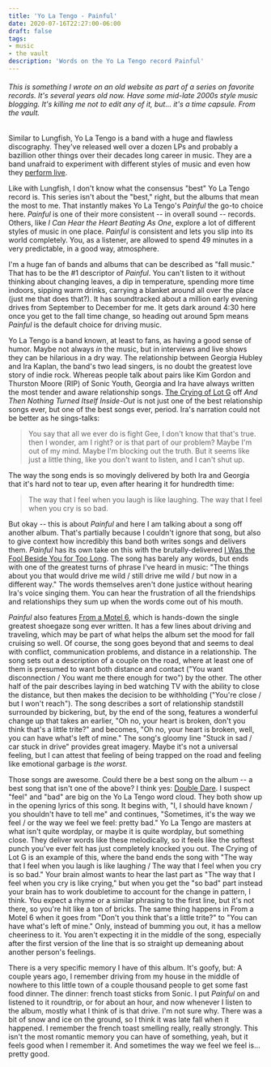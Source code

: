 ```yaml
---
title: 'Yo La Tengo - Painful'
date: 2020-07-16T22:27:00-06:00
draft: false
tags:
- music
- the vault
description: 'Words on the Yo La Tengo record Painful'
---
```



###### This is something I wrote on an old website as part of a series on favorite records. It's several years old now. Have some mid-late 2000s style music blogging. It's killing me not to edit any of it, but... it's a time capsule. From the vault.

Similar to Lungfish, Yo La Tengo is a band with a huge and flawless discography. They've released well over a dozen LPs and probably a bazillion other things over their decades long career in music. They are a band unafraid to experiment with different styles of music and even how they [perform live](http://pitchfork.com/news/40594-yo-la-tengo-plan-insane-concept-tour/). 

Like with Lungfish, I don't know what the consensus "best" Yo La Tengo record is. This series isn't about the "best," right, but the albums that mean the most to me. That instantly makes Yo La Tengo's *Painful* the go-to choice here. *Painful* is one of their more consistent -- in overall sound -- records. Others, like *I Can Hear the Heart Beating As One*, explore a lot of different styles of music in one place. *Painful* is consistent and lets you slip into its world completely. You, as a listener, are allowed to spend 49 minutes in a very predictable, in a good way, atmosphere. 

<!--more-->

I'm a huge fan of bands and albums that can be described as "fall music." That has to be the #1 descriptor of *Painful*. You can't listen to it without thinking about changing leaves, a dip in temperature, spending more time indoors, sipping warm drinks, carrying a blanket around all over the place (just me that does that?). It has soundtracked about a million early evening drives from September to December for me. It gets dark around 4:30 here once you get to the fall time change, so heading out around 5pm means *Painful* is the default choice for driving music. 

Yo La Tengo is a band known, at least to fans, as having a good sense of humor. Maybe not always *in* the music, but in interviews and live shows they can be hilarious in a dry way. The relationship between Georgia Hubley and Ira Kaplan, the band's two lead singers, is no doubt the greatest love story of indie rock. Whereas people talk about pairs like Kim Gordon and Thurston Moore (RIP) of Sonic Youth, Georgia and Ira have always written the most tender and aware relationship songs. [The Crying of Lot G](https://www.youtube.com/watch?v=fEjT-TS7QlY) off *And Then Nothing Turned Itself Inside-Out* is not just one of the best relationship songs ever, but one of the best songs ever, period. Ira's narration could not be better as he sings-talks: 

> You say that all we ever do is fight Gee, I don't know that that's true. then I wonder, am I right? or is that part of our problem? Maybe I'm out of my mind. Maybe I'm blocking out the truth. But it seems like just a little thing, like you don't want to listen, and I can't shut up.

The way the song ends is so movingly delivered by both Ira and Georgia that it's hard not to tear up, even after hearing it for hundredth time: 

> The way that I feel when you laugh is like laughing. The way that I feel when you cry is so bad.

But okay -- this is about *Painful* and here I am talking about a song off another album. That's partially because I couldn't ignore that song, but also to give context how incredibly this band both writes songs and delivers them. *Painful* has its own take on this with the brutally-delivered [I Was the Fool Beside You for Too Long](https://www.youtube.com/watch?v=mVRjJ5rY2IU). The song has barely any words, but ends with one of the greatest turns of phrase I've heard in music: "The things about you that would drive me wild / still drive me wild / but now in a different way." The words themselves aren't done justice without hearing Ira's voice singing them. You can hear the frustration of all the friendships and relationships they sum up when the words come out of his mouth. 

*Painful* also features [From a Motel 6](https://www.youtube.com/watch?v=apTwaiAyyPI), which is hands-down the single greatest shoegaze song ever written. It has a few lines about driving and traveling, which may be part of what helps the album set the mood for fall cruising so well. Of course, the song goes beyond that and seems to deal with conflict, communication problems, and distance in a relationship. The song sets out a description of a couple on the road, where at least one of them is presumed to want both distance and contact ("You want disconnection / You want me there enough for two") by the other. The other half of the pair describes laying in bed watching TV with the ability to close the distance, but then makes the decision to be withholding ("You're close / but I won't reach"). The song describes a sort of relationship standstill surrounded by bickering, but, by the end of the song, features a wonderful change up that takes an earlier, "Oh no, your heart is broken, don't you think that's a little trite?" and becomes, "Oh no, your heart is broken, well, you can have what's left of mine." The song's gloomy line "Stuck in sad / car stuck in drive" provides great imagery. Maybe it's not a universal feeling, but I can attest that feeling of being trapped on the road and feeling like emotional garbage is *the worst*. 

Those songs are awesome. Could there be a best song on the album -- a best song that isn't one of the above? I think yes: [Double Dare](https://www.youtube.com/watch?v=5gwZhwJi95E). I suspect "feel" and "bad" are big on the Yo La Tengo word cloud. They both show up in the opening lyrics of this song. It begins with, "I, I should have known / you shouldn't have to tell me" and continues, "Sometimes, it's the way we feel / or the way we feel we feel: pretty bad." Yo La Tengo are masters at what isn't quite wordplay, or maybe it is quite wordplay, but something close. They deliver words like these melodically, so it feels like the softest punch you've ever felt has just completely knocked you out. The Crying of Lot G is an example of this, where the band ends the song with "The way that I feel when you laugh is like laughing / The way that I feel when you cry is so bad." Your brain almost wants to hear the last part as "The way that I feel when you cry is like crying," but when you get the "so bad" part instead your brain has to work doubletime to account for the change in pattern, I think. You expect a rhyme or a similar phrasing to the first line, but it's not there, so you're hit like a ton of bricks. The same thing happens in From a Motel 6 when it goes from "Don't you think that's a little trite?" to "You can have what's left of mine." Only, instead of bumming you out, it has a mellow cheeriness to it. You aren't expecting it in the middle of the song, especially after the first version of the line that is so straight up demeaning about another person's feelings. 

There is a very specific memory I have of this album. It's goofy, but: A couple years ago, I remember driving from my house in the middle of nowhere to this little town of a couple thousand people to get some fast food dinner. The dinner: french toast sticks from Sonic. I put *Painful* on and listened to it roundtrip, or for about an hour, and now whenever I listen to the album, mostly what I think of is that drive. I'm not sure why. There was a bit of snow and ice on the ground, so I think it was late fall when it happened. I remember the french toast smelling really, really strongly. This isn't the most romantic memory you can have of something, yeah, but it feels good when I remember it. And sometimes the way we feel we feel is... pretty good.